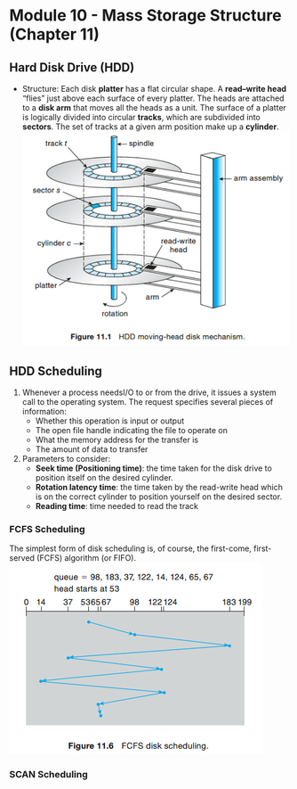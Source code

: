 # Module 10 - Mass Storage Structure (Chapter 11)

## Hard Disk Drive (HDD)
* Structure: Each disk **platter** has a flat circular shape. A **read–write head** “flies” just above each surface of every platter. The heads are attached to a **disk arm** that moves all the heads as a unit. The surface of a platter is logically divided into circular **tracks**, which are subdivided into **sectors**. The set of tracks at a given arm position make up a **cylinder**. </br>
    ![hdd-struct](./picture/hdd-struct.png)

## HDD Scheduling
1. Whenever a process needsI/O to or from the drive, it issues a system call to the operating system. The request specifies several pieces of information:
    * Whether this operation is input or output
    * The open file handle indicating the file to operate on
    * What the memory address for the transfer is
    * The amount of data to transfer
2. Parameters to consider:
    * **Seek time (Positioning time)**: the time taken for the disk drive to position itself on the desired cylinder.
    * **Rotation latency time**: the time taken by the read-write head which is on the correct cylinder to position yourself on the desired sector.
    * **Reading time**: time needed to read the track

### FCFS Scheduling
The simplest form of disk scheduling is, of course, the first-come, first-served (FCFS) algorithm (or FIFO).
![hdd-fcfs](./picture/hdd-fcfs.png)

### SCAN Scheduling